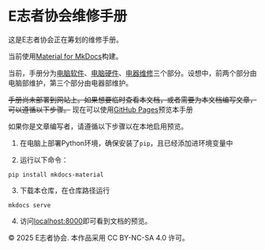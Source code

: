 # E志者协会维修手册

这是E志者协会正在筹划的维修手册。

当前使用[Material for MkDocs](https://squidfunk.github.io/mkdocs-material/)构建。

当前，手册分为[电脑软件](docs/software/)、[电脑硬件](docs/hardware/)、[电器维修](docs/appliance/)三个部分。设想中，前两个部分由电脑部维护，第三个部分由电器部维护。

~~手册尚未部署到网站上。如果想要临时查看本文档，或者需要为本文档编写文章，可以遵循以下步骤。~~
现在可以使用[GitHub Pages](https://zjjncsn.github.io/EVA-manual/)预览本手册

如果你是文章编写者，请遵循以下步骤以在本地启用预览。

1. 在电脑上部署Python环境，确保安装了`pip`，且已经添加进环境变量中

2. 运行以下命令：
```shell
pip install mkdocs-material
```
3. 下载本仓库，在仓库路径运行
```shell
mkdocs serve
```
4. 访问[localhost:8000](localhost:8000)即可看到文档的预览。

© 2025 E志者协会. 本作品采用 CC BY-NC-SA 4.0 许可。